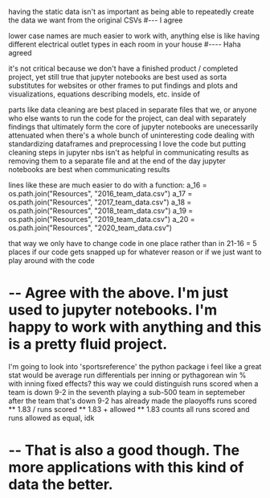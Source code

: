 
having the static data isn't as important as being able to repeatedly create the data 
we want from the original CSVs  #--- I agree 
    
lower case names are much easier to work with, anything else is like having different electrical outlet types in each room
in your house #---- Haha agreed

it's not critical because we don't have a finished product / completed project, yet still true 
that jupyter notebooks are best used as sorta substitutes for websites or other frames to put
findings and plots and visualizations, equations describing models, etc. inside of

parts like data cleaning are best placed in separate files that we, or anyone who else wants to run the
code for the project, can deal with separately
findings that ultimately form the core of jupyter notebooks are unecessarily attenuated when there's
a whole bunch of uninteresting code dealing with standardizing dataframes and preprocessing
I love the code but putting cleaning steps in jupyter nbs isn't as helpful in communicating results 
as removing them to a separate file and at the end of the day jupyter notebooks are best when communicating results

lines like these are much easier to do with a function:
a_16 = os.path.join("Resources", "2016_team_data.csv")
a_17 = os.path.join("Resources", "2017_team_data.csv")
a_18 = os.path.join("Resources", "2018_team_data.csv")
a_19 = os.path.join("Resources", "2019_team_data.csv")
a_20 = os.path.join("Resources", "2020_team_data.csv")

that way we only have to change code in one place rather than in 21-16 = 5 places if our code gets snapped up for whatever reason or if we just want to play around with 
the code 


# -- Agree with the above. I'm just used to jupyter notebooks. I'm happy to work with anything and this is a pretty fluid project. 

I'm going to look into 'sportsreference' the python package
i feel like a great stat would be average run differentials per inning
or pythagorean win % with inning fixed effects?
this way we could distinguish runs scored when a team is down 9-2 in the seventh 
playing a sub-500 team in septemeber after the team that's down 9-2 has
already made the plaoyoffs
runs scored ** 1.83 / runs scored ** 1.83 + allowed ** 1.83 counts all runs scored and runs allowed 
as equal, idk


# -- That is also a good though. The more applications with this kind of data the better. 
